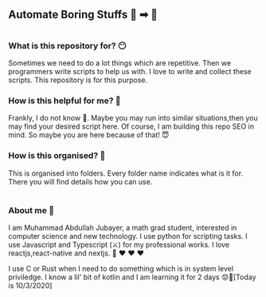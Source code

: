 ## Automate Boring Stuffs 🥶 ➡ 🦸
#
### What is this repository for? 😶
Sometimes we need to do a lot things which are repetitive. Then we  programmers write scripts to help us with. I love to write and collect these scripts. This repository is for this purpose. 

### How is this helpful for me? 🤔	
Frankly, I do not know 🤗. Maybe you may run into similar situations,then you may find your desired script here. Of course, I am building this repo SEO in mind. So maybe you are here because of that! 😇

### How is this organised? 👶
This is organised into folders. Every folder name indicates what is it for. There you will find details how you can use.


#
### About me 👦

I am Muhammad Abdullah Jubayer, a math grad student, interested in computer science and new technology. I use python for scripting tasks. I use Javascript and Typescript (⚔) for my professional works. I love reactjs,react-native and nextjs. 🤟	❤ ❤ ❤

I use C or Rust when I need to do something which is in system level priviledge. I know a lil' bit of kotlin and I am learning it for 2 days 😟🔫[Today is 10/3/2020] 